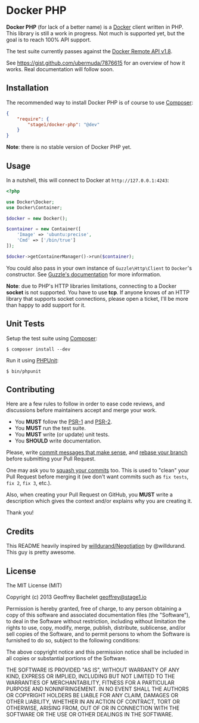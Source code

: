 Docker PHP
==========

**Docker PHP** (for lack of a better name) is a [Docker](http://docker.io/) client written in PHP. This library is still a work in progress. Not much is supported yet, but the goal is to reach 100% API support.

The test suite currently passes against the [Docker Remote API v1.8](http://docs.docker.io/en/latest/api/docker_remote_api_v1.8/).

See https://gist.github.com/ubermuda/7876615 for an overview of how it works. Real documentation will follow soon.

Installation
------------

The recommended way to install Docker PHP is of course to use [Composer](http://getcomposer.org/):

```json
{
    "require": {
        "stage1/docker-php": "@dev"
    }
}
```

**Note**: there is no stable version of Docker PHP yet.

Usage
-----

In a nutshell, this will connect to Docker at `http://127.0.0.1:4243`:

```php
<?php

use Docker\Docker;
use Docker\Container;

$docker = new Docker();

$container = new Container([
    'Image' => 'ubuntu:precise',
    'Cmd' => ['/bin/true']
]);

$docker->getContainerManager()->run($container);
```

You could also pass in your own instance of `Guzzle\Http\Client` to `Docker`'s constructor. See [Guzzle's documentation](http://docs.guzzlephp.org/en/latest/docs.html) for more information.

**Note**: due to PHP's HTTP libraries limitations, connecting to a Docker **socket** is not supported. You have to use **tcp**. If anyone knows of an HTTP library that supports socket connections, please open a ticket, I'll be more than happy to add support for it.

Unit Tests
----------

Setup the test suite using [Composer](http://getcomposer.org/):

```
$ composer install --dev
```

Run it using [PHPUnit](http://phpunit.de/):

```
$ bin/phpunit
```

Contributing
------------

Here are a few rules to follow in order to ease code reviews, and discussions before maintainers accept and merge your work.

* You **MUST** follow the [PSR-1](http://www.php-fig.org/psr/1/) and [PSR-2](http://www.php-fig.org/psr/2/).
* You **MUST** run the test suite.
* You **MUST** write (or update) unit tests.
* You **SHOULD** write documentation.

Please, write [commit messages that make sense](http://tbaggery.com/2008/04/19/a-note-about-git-commit-messages.html), and [rebase your branch](http://git-scm.com/book/en/Git-Branching-Rebasing) before submitting your Pull Request.

One may ask you to [squash your commits](http://gitready.com/advanced/2009/02/10/squashing-commits-with-rebase.html) too. This is used to "clean" your Pull Request before merging it (we don't want commits such as `fix tests`, `fix 2`, `fix 3`, etc.).

Also, when creating your Pull Request on GitHub, you **MUST** write a description which gives the context and/or explains why you are creating it.

Thank you!

Credits
-------

This README heavily inspired by [willdurand/Negotiation](https://github.com/willdurand/Negotiation) by @willdurand. This guy is pretty awesome.


License
-------

The MIT License (MIT)

Copyright (c) 2013 Geoffrey Bachelet <geoffrey@stage1.io>

Permission is hereby granted, free of charge, to any person obtaining a copy
of this software and associated documentation files (the "Software"), to deal
in the Software without restriction, including without limitation the rights
to use, copy, modify, merge, publish, distribute, sublicense, and/or sell
copies of the Software, and to permit persons to whom the Software is
furnished to do so, subject to the following conditions:

The above copyright notice and this permission notice shall be included in
all copies or substantial portions of the Software.

THE SOFTWARE IS PROVIDED "AS IS", WITHOUT WARRANTY OF ANY KIND, EXPRESS OR
IMPLIED, INCLUDING BUT NOT LIMITED TO THE WARRANTIES OF MERCHANTABILITY,
FITNESS FOR A PARTICULAR PURPOSE AND NONINFRINGEMENT. IN NO EVENT SHALL THE
AUTHORS OR COPYRIGHT HOLDERS BE LIABLE FOR ANY CLAIM, DAMAGES OR OTHER
LIABILITY, WHETHER IN AN ACTION OF CONTRACT, TORT OR OTHERWISE, ARISING FROM,
OUT OF OR IN CONNECTION WITH THE SOFTWARE OR THE USE OR OTHER DEALINGS IN
THE SOFTWARE.
